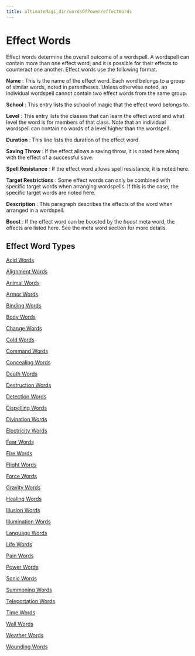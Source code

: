 ```yaml
---
title: ultimateMagi_dir/wordsOfPower/effectWords
---
```

# Effect Words

Effect words determine the overall outcome of a wordspell. A wordspell can contain more than one effect word, and it is possible for their effects to counteract one another. Effect words use the following format.

**Name** : This is the name of the effect word. Each word belongs to a group of similar words, noted in parentheses. Unless otherwise noted, an individual wordspell cannot contain two effect words from the same group.

**School** : This entry lists the school of magic that the effect word belongs to.

**Level** : This entry lists the classes that can learn the effect word and what level the word is for members of that class. Note that an individual wordspell can contain no words of a level higher than the wordspell.

**Duration** : This line lists the duration of the effect word.

**Saving Throw** : If the effect allows a saving throw, it is noted here along with the effect of a successful save.

**Spell Resistance** : If the effect word allows spell resistance, it is noted here.

**Target Restrictions** : Some effect words can only be combined with specific target words when arranging wordspells. If this is the case, the specific target words are noted here.

**Description** : This paragraph describes the effects of the word when arranged in a wordspell.

**Boost** : If the effect word can be boosted by the _boost_ meta word, the effects are listed here. See the meta word section for more details.

## Effect Word Types

[Acid Words](effectword_dir/acidWords)

[Alignment Words](effectwords/alignmentWords)

[Animal Words](effectword_dir/animalWords)

[Armor Words](effectwords/armorWords)

[Binding Words](effectword_dir/bindingWords)

[Body Words](effectwords/bodyWords)

[Change Words](effectword_dir/changeWords)

[Cold Words](effectwords/coldWords)

[Command Words](effectword_dir/commandWords)

[Concealing Words](effectwords/concealingWords)

[Death Words](effectword_dir/deathWords)

[Destruction Words](effectwords/destructionWords)

[Detection Words](effectword_dir/detectionWords)

[Dispelling Words](effectwords/dispellingWords)

[Divination Words](effectword_dir/divinationWords)

[Electricity Words](effectwords/electricityWords)

[Fear Words](effectword_dir/fearWords)

[Fire Words](effectwords/fireWords)

[Flight Words](effectword_dir/flightWords)

[Force Words](effectwords/forceWords)

[Gravity Words](effectword_dir/gravityWords)

[Healing Words](effectwords/healingWords)

[Illusion Words](effectword_dir/illusionWords)

[Illumination Words](effectwords/illuminationWords)

[Language Words](effectword_dir/languageWords)

[Life Words](effectwords/lifeWords)

[Pain Words](effectword_dir/painWords)

[Power Words](effectwords/powerWords)

[Sonic Words](effectword_dir/sonicWords)

[Summoning Words](effectwords/summoningWords)

[Teleportation Words](effectword_dir/teleportationWords)

[Time Words](effectwords/timeWords)

[Wall Words](effectword_dir/wallWords)

[Weather Words](effectwords/weatherWords)

[Wounding Words](effectword_dir/woundingWords)

